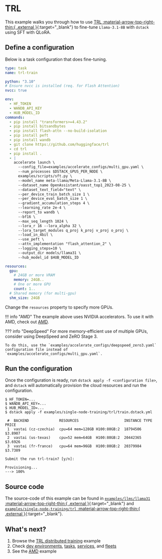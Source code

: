 # TRL

This example walks you through how to use [TRL :material-arrow-top-right-thin:{ .external }](https://github.com/huggingface/trl){:target="_blank"} to fine-tune `Llama-3.1-8B` with `dstack` using SFT with QLoRA.

## Define a configuration

Below is a task configuration that does fine-tuning.

<div editor-title="examples/single-node-training/trl/train.dstack.yml"> 

```yaml
type: task
name: trl-train

python: "3.10"
# Ensure nvcc is installed (req. for Flash Attention) 
nvcc: true

env:
  - HF_TOKEN
  - WANDB_API_KEY
  - HUB_MODEL_ID
commands:
  - pip install "transformers>=4.43.2"
  - pip install bitsandbytes
  - pip install flash-attn --no-build-isolation
  - pip install peft
  - pip install wandb
  - git clone https://github.com/huggingface/trl
  - cd trl
  - pip install .
  - | 
    accelerate launch \
      --config_file=examples/accelerate_configs/multi_gpu.yaml \
      --num_processes $DSTACK_GPUS_PER_NODE \
      examples/scripts/sft.py \
      --model_name meta-llama/Meta-Llama-3.1-8B \
      --dataset_name OpenAssistant/oasst_top1_2023-08-25 \
      --dataset_text_field="text" \
      --per_device_train_batch_size 1 \
      --per_device_eval_batch_size 1 \
      --gradient_accumulation_steps 4 \
      --learning_rate 2e-4 \
      --report_to wandb \
      --bf16 \
      --max_seq_length 1024 \
      --lora_r 16 --lora_alpha 32 \
      --lora_target_modules q_proj k_proj v_proj o_proj \
      --load_in_4bit \
      --use_peft \
      --attn_implementation "flash_attention_2" \
      --logging_steps=10 \
      --output_dir models/llama31 \
      --hub_model_id $HUB_MODEL_ID

resources:
  gpu:
    # 24GB or more VRAM
    memory: 24GB..
    # One or more GPU
    count: 1..
  # Shared memory (for multi-gpu)
  shm_size: 24GB
```

</div>

Change the `resources` property to specify more GPUs.

!!! info "AMD"
    The example above uses NVIDIA accelerators. To use it with AMD, check out [AMD](https://dstack.ai/examples/accelerators/amd#trl).

??? info "DeepSpeed"
    For more memory-efficient use of multiple GPUs, consider using DeepSpeed and ZeRO Stage 3.

    To do this, use the `examples/accelerate_configs/deepspeed_zero3.yaml` configuration file instead of 
    `examples/accelerate_configs/multi_gpu.yaml`.

## Run the configuration

Once the configuration is ready, run `dstack apply -f <configuration file>`, and `dstack` will automatically provision the
cloud resources and run the configuration.

<div class="termy">

```shell
$ HF_TOKEN=...
$ WANDB_API_KEY=...
$ HUB_MODEL_ID=...
$ dstack apply -f examples/single-node-training/trl/train.dstack.yml

 #  BACKEND              RESOURCES                     INSTANCE TYPE  PRICE     
 1  vastai (cz-czechia)  cpu=64 mem=128GB H100:80GB:2  18794506       $3.8907   
 2  vastai (us-texas)    cpu=52 mem=64GB  H100:80GB:2  20442365       $3.6926   
 3  vastai (fr-france)   cpu=64 mem=96GB  H100:80GB:2  20379984       $3.7389

Submit the run trl-train? [y/n]:

Provisioning...
---> 100%
```

</div>

## Source code

The source-code of this example can be found in 
[`examples/llms/llama31` :material-arrow-top-right-thin:{ .external }](https://github.com/dstackai/dstack/blob/master/examples/llms/llama31){:target="_blank"} and [`examples/single-node-training/trl` :material-arrow-top-right-thin:{ .external }](https://github.com/dstackai/dstack/blob/master/examples/single-node-training/trl){:target="_blank"}.

## What's next?

1. Browse the [TRL distributed training](https://dstack.ai/docs/examples/distributed-training/trl) example
2. Check [dev environments](https://dstack.ai/docs/dev-environments), [tasks](https://dstack.ai/docs/tasks), 
   [services](https://dstack.ai/docs/services), and [fleets](https://dstack.ai/docs/fleets)
3. See the [AMD](https://dstack.ai/examples/accelerators/amd#trl) example 
